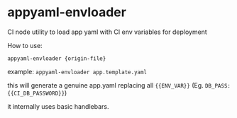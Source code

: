 # appyaml-envloader
CI node utility to load app yaml with CI env variables for deployment

How to use:

`appyaml-envloader {origin-file}`

example: `appyaml-envloader app.template.yaml`

this will generate a genuine app.yaml replacing all `{{ENV_VAR}}` (Eg. `DB_PASS: {{CI_DB_PASSWORD}}`)

it internally uses basic handlebars.
